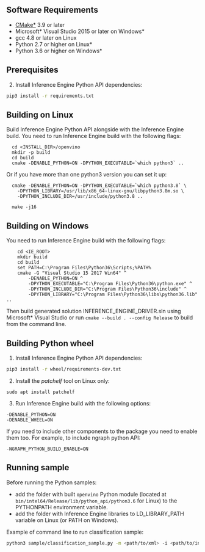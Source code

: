 ## Software Requirements
- [CMake\*](https://cmake.org/download/) 3.9 or later
- Microsoft\* Visual Studio 2015 or later on Windows\*
- gcc 4.8 or later on Linux
- Python 2.7 or higher on Linux\*
- Python 3.6 or higher on Windows\*

## Prerequisites

2. Install Inference Engine Python API dependencies:
```bash
pip3 install -r requirements.txt
```

## Building on Linux

Build Inference Engine Python API alongside with the Inference Engine build.
You need to run Inference Engine build with the following flags:

```shellscript
  cd <INSTALL_DIR>/openvino
  mkdir -p build
  cd build
  cmake -DENABLE_PYTHON=ON -DPYTHON_EXECUTABLE=`which python3` ..
```
Or if you have more than one python3 version you can set it up:
```shellscript
  cmake -DENABLE_PYTHON=ON -DPYTHON_EXECUTABLE=`which python3.8` \
  	-DPYTHON_LIBRARY=/usr/lib/x86_64-linux-gnu/libpython3.8m.so \
  	-DPYTHON_INCLUDE_DIR=/usr/include/python3.8 ..
```
```shellscript
  make -j16
```

## Building on Windows

You need to run Inference Engine build with the following flags:

```shellscript
	cd <IE_ROOT>
	mkdir build
	cd build
	set PATH=C:\Program Files\Python36\Scripts;%PATH%
	cmake -G "Visual Studio 15 2017 Win64" ^
		-DENABLE_PYTHON=ON ^
		-DPYTHON_EXECUTABLE="C:\Program Files\Python36\python.exe" ^
		-DPYTHON_INCLUDE_DIR="C:\Program Files\Python36\include" ^
		-DPYTHON_LIBRARY="C:\Program Files\Python36\libs\python36.lib" ..
```

Then build generated solution INFERENCE_ENGINE_DRIVER.sln using Microsoft\* Visual Studio or run `cmake --build . --config Release` to build from the command line.


## Building Python wheel
1) Install Inference Engine Python API dependencies:
```bash
pip3 install -r wheel/requirements-dev.txt
```
2) Install the *patchelf* tool on Linux only:
```shellscript
sudo apt install patchelf
```
3) Run Inference Engine build with the following options:

```shellscript
-DENABLE_PYTHON=ON
-DENABLE_WHEEL=ON
```
If you need to include other components to the package you need to enable them too.
For example, to include ngraph python API:
```shellscript
-NGRAPH_PYTHON_BUILD_ENABLE=ON
```

## Running sample

Before running the Python samples:
- add the folder with built `openvino` Python module (located at `bin/intel64/Release/lib/python_api/python3.6` for Linux) to the PYTHONPATH environment variable.
- add the folder with Inference Engine libraries to LD_LIBRARY_PATH variable on Linux (or PATH on Windows).

Example of command line to run classification sample:

```bash
python3 sample/classification_sample.py -m <path/to/xml> -i <path/to/input/image> -d CPU
```
